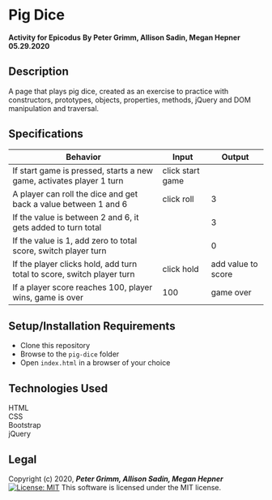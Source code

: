 # Pig Dice
**Activity for Epicodus**
**By Peter Grimm, Allison Sadin, Megan Hepner 05.29.2020**

## Description

A page that plays pig dice, created as an exercise to practice with constructors, prototypes, objects, properties, methods, jQuery and DOM manipulation and traversal.

## Specifications
| Behavior                                                               | Input            | Output             |
|------------------------------------------------------------------------|------------------|--------------------|
| If start game is pressed, starts a new game, activates player 1 turn   | click start game |                    |
| A player can roll the dice and get back a value between 1 and 6        | click roll       | 3                  |
| If the value is between 2 and 6, it gets added to turn total           |                  | 3                  |
| If the value is 1, add zero to total score, switch player turn         |                  | 0                  |
| If the player clicks hold, add turn total to score, switch player turn | click hold       | add value to score |
| If a player score reaches 100, player wins, game is over               | 100              | game over          |

## Setup/Installation Requirements

* Clone this repository 
* Browse to the `pig-dice` folder
* Open `index.html` in a browser of your choice

## Technologies Used

HTML  
CSS  
Bootstrap  
jQuery

## Legal

Copyright (c) 2020, **_Peter Grimm, Allison Sadin, Megan Hepner_**  
[![License: MIT](https://img.shields.io/badge/License-MIT-yellow.svg)](https://opensource.org/licenses/MIT) This software is licensed under the MIT license.